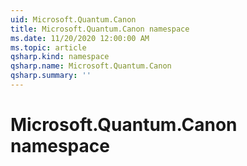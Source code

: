```yaml
---
uid: Microsoft.Quantum.Canon
title: Microsoft.Quantum.Canon namespace
ms.date: 11/20/2020 12:00:00 AM
ms.topic: article
qsharp.kind: namespace
qsharp.name: Microsoft.Quantum.Canon
qsharp.summary: ''
---
```


# Microsoft.Quantum.Canon namespace



